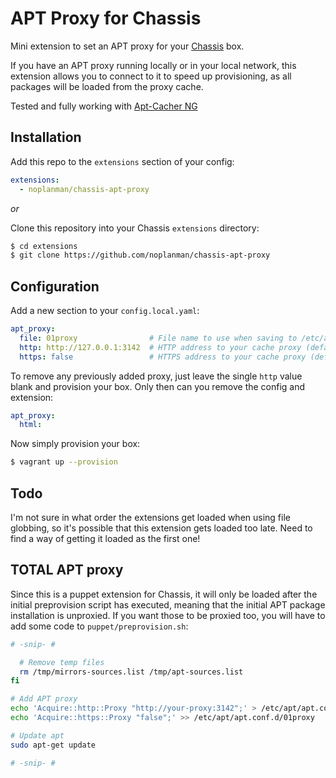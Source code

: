 # APT Proxy for Chassis

Mini extension to set an APT proxy for your [Chassis][1] box.

If you have an APT proxy running locally or in your local network, this extension allows you to connect to it to speed up provisioning, as all packages will be loaded from the proxy cache.

Tested and fully working with [Apt-Cacher NG][2]

## Installation

Add this repo to the `extensions` section of your config:

```yaml
extensions:
  - noplanman/chassis-apt-proxy
```

*or*

Clone this repository into your Chassis `extensions` directory:

```sh
$ cd extensions
$ git clone https://github.com/noplanman/chassis-apt-proxy
```

## Configuration

Add a new section to your `config.local.yaml`:

```yaml
apt_proxy:
  file: 01proxy                # File name to use when saving to /etc/apt/apt.conf.d (default: 01proxy)
  http: http://127.0.0.1:3142  # HTTP address to your cache proxy (default: false)
  https: false                 # HTTPS address to your cache proxy (default: false)
```

To remove any previously added proxy, just leave the single `http` value blank and provision your box. Only then can you remove the config and extension:
```yaml
apt_proxy:
  html:
```

Now simply provision your box:
```sh
$ vagrant up --provision
```

## Todo

I'm not sure in what order the extensions get loaded when using file globbing, so it's possible that this extension gets loaded too late.
Need to find a way of getting it loaded as the first one!

## TOTAL APT proxy

Since this is a puppet extension for Chassis, it will only be loaded after the initial preprovision script has executed, meaning that the initial APT package installation is unproxied.
If you want those to be proxied too, you will have to add some code to `puppet/preprovision.sh`:
```bash
# -snip- #

  # Remove temp files
  rm /tmp/mirrors-sources.list /tmp/apt-sources.list
fi

# Add APT proxy
echo 'Acquire::http::Proxy "http://your-proxy:3142";' > /etc/apt/apt.conf.d/01proxy
echo 'Acquire::https::Proxy "false";' >> /etc/apt/apt.conf.d/01proxy

# Update apt
sudo apt-get update

# -snip- #
```

[1]: https://github.com/Chassis/Chassis "Chassis on GitHub"
[2]: https://www.unix-ag.uni-kl.de/~bloch/acng/ "Apt-Cacher NG"
